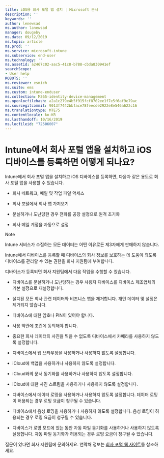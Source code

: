 ```yaml
---
title: iOS용 회사 포털 앱 설치 | Microsoft 문서
description: ''
keywords: ''
author: lenewsad
ms.author: lanewsad
manager: dougeby
ms.date: 09/12/2019
ms.topic: article
ms.prod: ''
ms.service: microsoft-intune
ms.subservice: end-user
ms.technology: ''
ms.assetid: a2467c02-aac5-41c8-b788-cbda830941ef
searchScope:
- User help
ROBOTS: ''
ms.reviewer: esmich
ms.suite: ems
ms.custom: intune-enduser
ms.collection: M365-identity-device-management
ms.openlocfilehash: a2a1c279e4b5f915fcf8702ee1f7e5f6af9e79ac
ms.sourcegitcommit: 9013f7442bbface78feecde2922e8e546a622c16
ms.translationtype: MTE75
ms.contentlocale: ko-KR
ms.lasthandoff: 10/16/2019
ms.locfileid: "72506007"
---
```

# <a name="what-happens-if-you-install-the-company-portal-app-and-enroll-your-ios-device-in-intune"></a>Intune에서 회사 포털 앱을 설치하고 iOS 디바이스를 등록하면 어떻게 되나요?

Intune에서 회사 포털 앱을 설치하고 iOS 디바이스를 등록하면, 다음과 같은 용도로 회사 포털 앱을 사용할 수 있습니다.

- 회사 네트워크, 메일 및 작업 파일 액세스

- 회사 포털에서 회사 앱 가져오기

- 분실하거나 도난당한 경우 전화를 공장 설정으로 원격 초기화

- 회사 메일 계정을 자동으로 설정

> [!NOTE]
> Intune 서비스가 수집하는 모든 데이터는 어떤 이유로든 제3자에게 판매하지 않습니다.  

Intune에서 디바이스를 등록할 때 디바이스의 회사 정보를 보호하는 데 도움이 되도록 디바이스를 관리할 수 있는 권한을 회사 지원팀에 부여합니다.  

디바이스가 등록되면 회사 지원팀에서 다음 작업을 수행할 수 있습니다.

- 디바이스를 분실하거나 도난당하는 경우 사용자 디바이스를 디바이스 제조업체의 기본 설정으로 재설정합니다.

- 설치된 모든 회사 관련 데이터와 비즈니스 앱을 제거합니다. 개인 데이터 및 설정은 제거되지 않습니다.

- 디바이스에 대한 암호나 PIN이 있어야 합니다.

- 사용 약관에 조건에 동의해야 합니다.

- 중요한 회사 데이터의 사진을 찍을 수 없도록 디바이스에서 카메라를 사용하지 않도록 설정합니다.

- 디바이스에서 웹 브라우징을 사용하거나 사용하지 않도록 설정합니다.

- iCloud에 백업을 사용하거나 사용하지 않도록 설정합니다.

- iCloud와의 문서 동기화를 사용하거나 사용하지 않도록 설정합니다.

- iCloud에 대한 사진 스트림을 사용하거나 사용하지 않도록 설정합니다.

- 디바이스에서 데이터 로밍을 사용하거나 사용하지 않도록 설정합니다. 데이터 로밍이 허용되는 경우 로밍 요금이 청구될 수 있습니다.

- 디바이스에서 음성 로밍을 사용하거나 사용하지 않도록 설정합니다. 음성 로밍이 허용되는 경우 로밍 요금이 청구될 수 있습니다.

- 디바이스가 로밍 모드에 있는 동안 자동 파일 동기화를 사용하거나 사용하지 않도록 설정합니다. 자동 파일 동기화가 허용되는 경우 로밍 요금이 청구될 수 있습니다.



질문이 있다면 회사 지원팀에 문의하세요. 연락처 정보는 [회사 포털 웹 사이트](https://go.microsoft.com/fwlink/?linkid=2010980)를 참조하세요.
